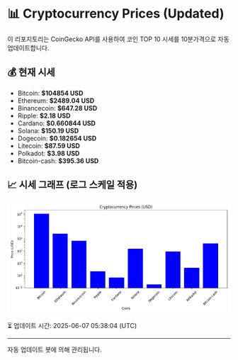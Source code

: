 
# 📊 Cryptocurrency Prices (Updated)

이 리포지토리는 CoinGecko API를 사용하여 코인 TOP 10 시세를 10분가격으로 자동 업데이트합니다.

## 💰 현재 시세
- Bitcoin: **$104854 USD**
- Ethereum: **$2489.04 USD**
- Binancecoin: **$647.28 USD**
- Ripple: **$2.18 USD**
- Cardano: **$0.660844 USD**
- Solana: **$150.19 USD**
- Dogecoin: **$0.182654 USD**
- Litecoin: **$87.59 USD**
- Polkadot: **$3.98 USD**
- Bitcoin-cash: **$395.36 USD**

## 📈 시세 그래프 (로그 스케일 적용)
![Crypto Prices](crypto_prices.png)

⏳ 업데이트 시간: 2025-06-07 05:38:04 (UTC)

---
자동 업데이트 봇에 의해 관리됩니다.
